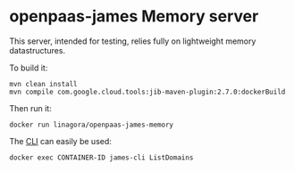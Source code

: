 # openpaas-james Memory server

This server, intended for testing, relies fully on lightweight memory
datastructures.

To build it:

```
mvn clean install
mvn compile com.google.cloud.tools:jib-maven-plugin:2.7.0:dockerBuild
```

Then run it:

```
docker run linagora/openpaas-james-memory
```

The [CLI](https://james.apache.org/server/manage-cli.html) can easily be used:

```
docker exec CONTAINER-ID james-cli ListDomains
```